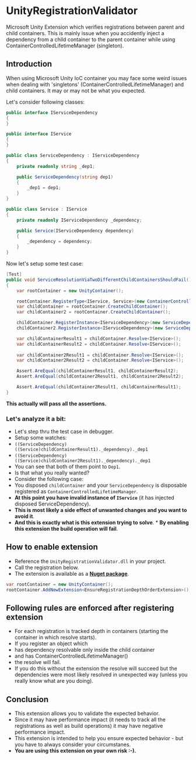 # UnityRegistrationValidator

Microsoft Unity Extension which verifies registrations between parent and child containers. This is mainly issue when you
accidently inject a dependency from a child container to the parent container while using ContainerControlledLifetimeManager (singleton).

## Introduction

When using Microsoft Unity IoC container you may face some weird issues when dealing with 'singletons' (ContainerControlledLifetimeManager) and child containers. It may or may not be what you expected.

Let's consider following classes:

```csharp
public interface IServiceDependency
{
}

public interface IService
{
}

public class ServiceDependency : IServiceDependency
{
    private readonly string _dep1;

    public ServiceDependency(string dep1)
    {
        _dep1 = dep1;
    }
}

public class Service : IService
{
    private readonly IServiceDependency _dependency;

    public Service(IServiceDependency dependency)
    {
        _dependency = dependency;
    }
}
```

Now let's setup some test case:

```csharp
[Test]
public void ServiceResolutionViaTwoDifferentChildContainersShouldFail()
{
    var rootContainer = new UnityContainer();

    rootContainer.RegisterType<IService, Service>(new ContainerControlledLifetimeManager());
    var childContainer = rootContainer.CreateChildContainer();
    var childContainer2 = rootContainer.CreateChildContainer();

    childContainer.RegisterInstance<IServiceDependency>(new ServiceDependency("Dep1"));
    childContainer2.RegisterInstance<IServiceDependency>(new ServiceDependency("Dep2"));

    var childContainerResult1 = childContainer.Resolve<IService>();
    var childContainerResult2 = childContainer.Resolve<IService>();
            
    var childContainer2Result1 = childContainer.Resolve<IService>();
    var childContainer2Result2 = childContainer.Resolve<IService>();

    Assert.AreEqual(childContainerResult1, childContainerResult2);
    Assert.AreEqual(childContainer2Result1, childContainer2Result2);

    Assert.AreEqual(childContainer2Result1, childContainerResult1);
}
```

**This actually will pass all the assertions.** 

### Let's analyze it a bit:
* Let's step thru the test case in debugger.
* Setup some watches:
 * `((ServiceDependency)((Service)childContainerResult1)._dependency)._dep1`
 * `((ServiceDependency)((Service)childContainer2Result1)._dependency)._dep1`
* You can see that both of them point to `Dep1`.
 * Is that what you really wanted?
 * Consider the following case:
  * You disposed `childContainer` and your `ServiceDependency` is disposable registered as `ContainerControlledLifetimeManager`.
  * **At this point you have invalid instance of `IService`** (it has injected disposed ServiceDependency).
  * **This is most likely a side effect of unwanted changes and you want to avoid it**.
   * **And this is exactly what is this extension trying to solve**.
    * **By enabling this extension the build operation will fail**.

## How to enable extension

* Reference the `UnityRegistrationValidator.dll` in your project.
* Call the registration below.
 * The extension is available as a [**Nuget package**](https://www.nuget.org/packages/UnityRegistrationValidator).

```csharp
var rootContainer = new UnityContainer();
rootContainer.AddNewExtension<EnsureRegistrationDepthOrderExtension>();
```

## Following rules are enforced after registering extension

* For each registration is tracked depth in containers (starting the container in which resolve starts).
* If you register an object which
 * has dependency resolvable only inside the child container
 * and has ContainerControlledLifetimeManager()
* the resolve will fail.
* If you do this without the extension the resolve will succeed but the dependencies were most likely resolved in unexpected way (unless you really know what are you doing).

## Conclusion

* This extension allows you to validate the expected behavior.
* Since it may have performance impact (it needs to track all the registrations as well as build operations) it may have negative performance impact.
* This extension is intended to help you ensure expected behavior - but you have to always consider your circumstanes.
* **You are using this extension on your own risk :-).**
